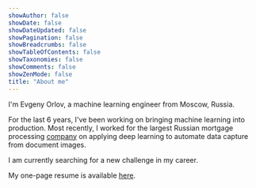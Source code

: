 ```yaml
---
showAuthor: false
showDate: false
showDateUpdated: false
showPagination: false
showBreadcrumbs: false
showTableOfContents: false
showTaxonomies: false
showComments: false
showZenMode: false
title: "About me"
---
```


I'm Evgeny Orlov, a machine learning engineer from Moscow, Russia.

For the last 6 years, I've been working on bringing machine learning into production. Most recently, I worked for the largest Russian mortgage processing [company](https://domclick.ru) on applying deep learning to automate data capture from document images.

I am currently searching for a new challenge in my career.

My one-page resume is available [here](/resume).